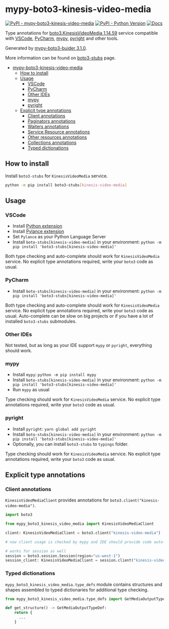 # mypy-boto3-kinesis-video-media

[![PyPI - mypy-boto3-kinesis-video-media](https://img.shields.io/pypi/v/mypy-boto3-kinesis-video-media.svg?color=blue)](https://pypi.org/project/mypy-boto3-kinesis-video-media)
[![PyPI - Python Version](https://img.shields.io/pypi/pyversions/mypy-boto3-kinesis-video-media.svg?color=blue)](https://pypi.org/project/mypy-boto3-kinesis-video-media)
[![Docs](https://img.shields.io/readthedocs/mypy-boto3-builder.svg?color=blue)](https://mypy-boto3-builder.readthedocs.io/)

Type annotations for
[boto3.KinesisVideoMedia 1.14.59](https://boto3.amazonaws.com/v1/documentation/api/1.14.59/reference/services/kinesis-video-media.html#KinesisVideoMedia) service
compatible with
[VSCode](https://code.visualstudio.com/),
[PyCharm](https://www.jetbrains.com/pycharm/),
[mypy](https://github.com/python/mypy),
[pyright](https://github.com/microsoft/pyright)
and other tools.

Generated by [mypy-boto3-buider 3.1.0](https://github.com/vemel/mypy_boto3_builder).

More information can be found on [boto3-stubs](https://pypi.org/project/boto3-stubs/) page.

- [mypy-boto3-kinesis-video-media](#mypy-boto3-kinesis-video-media)
  - [How to install](#how-to-install)
  - [Usage](#usage)
    - [VSCode](#vscode)
    - [PyCharm](#pycharm)
    - [Other IDEs](#other-ides)
    - [mypy](#mypy)
    - [pyright](#pyright)
  - [Explicit type annotations](#explicit-type-annotations)
    - [Client annotations](#client-annotations)
    - [Paginators annotations](#paginators-annotations)
    - [Waiters annotations](#waiters-annotations)
    - [Service Resource annotations](#service-resource-annotations)
    - [Other resources annotations](#other-resources-annotations)
    - [Collections annotations](#collections-annotations)
    - [Typed dictionations](#typed-dictionations)

## How to install

Install `boto3-stubs` for `KinesisVideoMedia` service.

```bash
python -m pip install boto3-stubs[kinesis-video-media]
```

## Usage

### VSCode

- Install [Python extension](https://marketplace.visualstudio.com/items?itemName=ms-python.python)
- Install [Pylance extension](https://marketplace.visualstudio.com/items?itemName=ms-python.vscode-pylance)
- Set `Pylance` as your Python Language Server
- Install `boto-stubs[kinesis-video-media]` in your environment: `python -m pip install 'boto3-stubs[kinesis-video-media]'`

Both type checking and auto-complete should work for `KinesisVideoMedia` service.
No explicit type annotations required, write your `boto3` code as usual.

### PyCharm

- Install `boto-stubs[kinesis-video-media]` in your environment: `python -m pip install 'boto3-stubs[kinesis-video-media]'`

Both type checking and auto-complete should work for `KinesisVideoMedia` service.
No explicit type annotations required, write your `boto3` code as usual.
Auto-complete can be slow on big projects or if you have a lot of installed `boto3-stubs` submodules.

### Other IDEs

Not tested, but as long as your IDE support `mypy` or `pyright`, everything should work.

### mypy

- Install `mypy`: `python -m pip install mypy`
- Install `boto-stubs[kinesis-video-media]` in your environment: `python -m pip install 'boto3-stubs[kinesis-video-media]'`
- Run `mypy` as usual

Type checking should work for `KinesisVideoMedia` service.
No explicit type annotations required, write your `boto3` code as usual.

### pyright

- Install `pyright`: `yarn global add pyright`
- Install `boto-stubs[kinesis-video-media]` in your environment: `python -m pip install 'boto3-stubs[kinesis-video-media]'`
- Optionally, you can install `boto3-stubs` to `typings` folder.

Type checking should work for `KinesisVideoMedia` service.
No explicit type annotations required, write your `boto3` code as usual.

## Explicit type annotations

### Client annotations

`KinesisVideoMediaClient` provides annotations for `boto3.client("kinesis-video-media")`.

```python
import boto3

from mypy_boto3_kinesis_video_media import KinesisVideoMediaClient

client: KinesisVideoMediaClient = boto3.client("kinesis-video-media")

# now client usage is checked by mypy and IDE should provide code auto-complete

# works for session as well
session = boto3.session.Session(region="us-west-1")
session_client: KinesisVideoMediaClient = session.client("kinesis-video-media")
```








### Typed dictionations

`mypy_boto3_kinesis_video_media.type_defs` module contains structures and shapes assembled
to typed dictionaries for additional type checking.

```python
from mypy_boto3_kinesis_video_media.type_defs import GetMediaOutputTypeDef, StartSelectorTypeDef

def get_structure() -> GetMediaOutputTypeDef:
    return {
      ...
    }
```
